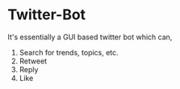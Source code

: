 # Twitter-Bot
It's essentially a GUI based twitter bot which can,
1. Search for trends, topics, etc. 
2. Retweet 
3. Reply 
4. Like
